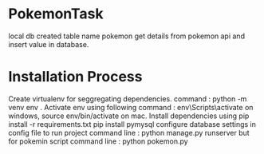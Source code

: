 # PokemonTask
local db created table name pokemon get details from pokemon api and insert value in database. 
# Installation Process 
Create virtualenv for seggregating dependencies. command : python -m venv env    . 
Activate env using following command : env\Scripts\activate on windows, source env/bin/activate on mac. 
Install dependencies using pip install -r requirements.txt
pip install pymysql 
configure database settings in config file
to run project command line : python manage.py runserver
but for pokemin script command line : python pokemon.py
